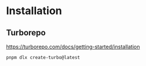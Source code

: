 # Installation

## Turborepo

<https://turborepo.com/docs/getting-started/installation>

```sh
pnpm dlx create-turbo@latest
```
